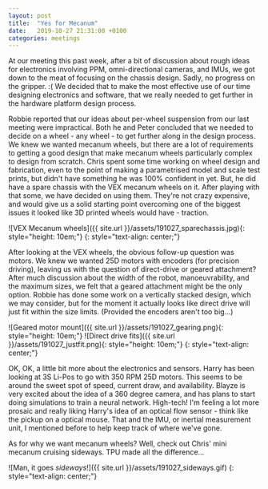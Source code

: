 ```yaml
---
layout: post
title:  "Yes for Mecanum"
date:   2019-10-27 21:31:00 +0100
categories: meetings
---
```


At our meeting this past week, after a bit of discussion about rough ideas for electronics involving PPM, omni-directional cameras, and IMUs, we got down to the meat of focusing on the chassis design. Sadly, no progress on the gripper. :( We decided that to make the most effective use of our time designing electronics and software, that we really needed to get further in the hardware platform design process.

Robbie reported that our ideas about per-wheel suspension from our last meeting were impractical. Both he and Peter concluded that we needed to decide on a wheel - any wheel - to get further along in the design process. We knew we wanted mecanum wheels, but there are a lot of requirements to getting a good design that make mecanum wheels particularly complex to design from scratch. Chris spent some time working on wheel design and fabrication, even to the point of making a parametrised model and scale test prints, but didn't have something he was 100% confident in yet. But, he did have a spare chassis with the VEX mecanum wheels on it. After playing with that some, we have decided on using them. They're not crazy expensive, and would give us a solid starting point overcoming one of the biggest issues it looked like 3D printed wheels would have - traction.

![VEX Mecanum wheels]({{ site.url }}/assets/191027_sparechassis.jpg){: style="height: 10em;"}
{: style="text-align: center;"}

After looking at the VEX wheels, the obvious follow-up question was motors. We knew we wanted 25D motors with encoders (for precision driving), leaving us with the question of direct-drive or geared attachment? After much discussion about the width of the robot, manoeuvrability, and the maximum sizes, we felt that a geared attachment might be the only option. Robbie has done some work on a vertically stacked design, which we may consider, but for the moment it actually looks like direct drive will just fit within the size limits. (Provided the encoders aren't too big...)

![Geared motor mount]({{ site.url }}/assets/191027_gearing.png){: style="height: 10em;"} ![Direct drive fits]({{ site.url }}/assets/191027_justfit.png){: style="height: 10em;"}
{: style="text-align: center;"}

OK, OK, a little bit more about the electronics and sensors. Harry has been looking at 3S Li-Pos to go with 350 RPM 25D motors. This seems to be around the sweet spot of speed, current draw, and availability. Blayze is very excited about the idea of a 360 degree camera, and has plans to start doing simulations to train a neural network. High-tech! I'm feeling a lot more prosaic and really liking Harry's idea of an optical flow sensor - think like the pickup on a optical mouse. That and the IMU, or inertial measurement unit, I mentioned before to help keep track of where we've gone.

As for why we want mecanum wheels? Well, check out Chris' mini mecanum cruising sideways. TPU made all the difference...

![Man, it goes _sideways_!]({{ site.url }}/assets/191027_sideways.gif)
{: style="text-align: center;"}


